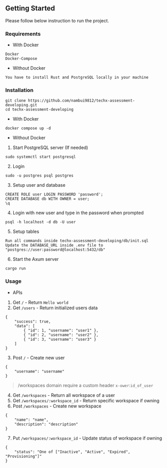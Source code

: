 ## Getting Started
Please follow below instruction to run the project.

### Requirements
* With Docker
```
Docker
Docker-Compose
```
* Without Docker
```
You have to install Rust and PostgreSQL locally in your machine
```

### Installation
```
git clone https://github.com/nambui9812/techx-assessment-developing.git
cd techx-assessment-developing
```
* With Docker
```
docker compose up -d
```
* Without Docker
1. Start PostgreSQL server (If needed)
```
sudo systemctl start postgresql
```
2. Login
```
sudo -u postgres psql postgres
```
3. Setup user and database
```
CREATE ROLE user LOGIN PASSWORD 'password';
CREATE DATABASE db WITH OWNER = user;
\q
```
4. Login with new user and type in the password when prompted
```
psql -h localhost -d db -U user
```
5. Setup tables
```
Run all commands inside techx-assessment-developing/db/init.sql
Update the DATABASE_URL inside .env file to "postgres://user:password@localhost:5432/db"
```
6. Start the Axum server
```
cargo run
```
### Usage
* APIs
1. Get `/` - Return `Hello world`
2. Get `/users` - Return initialized users data
```
{
	"success": true,
	"data": [
		{ "id": 1, "username": "user1" },
		{ "id": 2, "username": "user2" },
		{ "id": 3, "username": "user3" }
	]
}
```
3. Post `/` - Create new user
```
{
	"username": "username"
}
```
> /workspaces domain require a custom header `x-ower`:`id_of_user`
4. Get `/workspaces`  - Return all workspace of a user
5. Get `/workspaces/:workspace_id` - Return specific workspace if owning
6. Post `/workspaces` - Create new workspace
```
{
	"name": "name",
	"description": "description"
}
```
7. Put `/workspaces/:workspace_id` - Update status of workspace if owning
```
{
	"status": "One of ["Inactive", "Active", "Expired", "Provisioning"]"
}
```